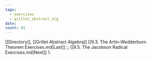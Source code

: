```yaml
---
tags:
  - exercises
  - grillet_abstract_alg
date:
count: 83
---
```

[[Directory]], [[Grillet Abstract Algebra]]
[[9.3. The Artin-Wedderburn Theorem Exercises.md|Last]] ;; [[9.5. The Jacobson Radical Exercises.md|Next]]
1. 